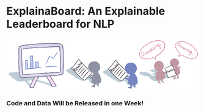 # ExplainaBoard: An Explainable Leaderboard for NLP

<img src="./fig/logo-full-v2.png" width="800" class="center">





### Code and Data Will be Released in one Week!
